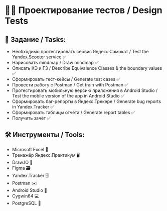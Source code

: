 # :man_technologist: Проектирование тестов / Design Tests

## :bookmark_tabs: Задание / Tasks:
- Необходимо протестировать сервис Яндекс.Самокат / Test the Yandex.Scooter service :white_check_mark:
- Нарисовать mindmap / Draw mindmap :white_check_mark:
- Описать КЭ и ГЗ / Describe Equivalence Classes & the boundary values :white_check_mark:
- Сформировать тест-кейсы / Generate test cases :white_check_mark:
- Провести работу с Postman / Get train with Postman :white_check_mark:
- Протестировать мобильную версию приложения в Android Studio / Test the mobile version of the app in Android Studio :white_check_mark:
- Сформировать баг-репорты в Яндекс.Трекере / Generate bug reports in Yandex.Tracker :white_check_mark:
- Сформировать таблицы отчёта / Generate report tables :white_check_mark:
- Получить зачёт :white_check_mark:

## :hammer_and_wrench: Инструменты / Tools:
- Microsoft Excel :briefcase:
- Тренажёр Яндекс.Практикум :desktop_computer:
- Draw.IO :straight_ruler:
- Figma :card_file_box:
- Yandex.Tracker :file_cabinet:
- Postman :envelope:
- Android Studio :robot:
- Cygwin64 :computer:
- PostgreSQL :closed_lock_with_key:
